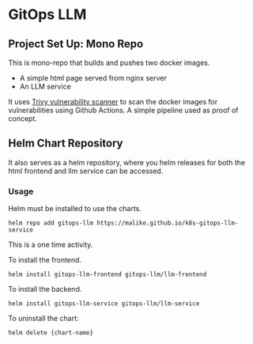 # GitOps LLM

## Project Set Up: Mono Repo

This is mono-repo that builds and pushes two docker images.

- A simple html page served from nginx server
- An LLM service

It uses [Trivy vulnerability scanner](https://trivy.dev/) to scan the docker images for vulnerabilities
using Github Actions. A simple pipeline used as proof of concept.


## Helm Chart Repository

It also serves as a helm repository, where you helm releases for both the html frontend and llm service can be accessed.

### Usage
Helm must be installed to use the charts. 

```shell
helm repo add gitops-llm https://malike.github.io/k8s-gitops-llm-service
```

This is a  one time activity.

To install the frontend. 

```shell
helm install gitops-llm-frontend gitops-llm/llm-frontend
```

To install the backend. 

```shell
helm install gitops-llm-service gitops-llm/llm-service
```


To uninstall the chart:

```shell
helm delete {chart-name}
```